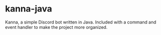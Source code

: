 # kanna-java
Kanna, a simple Discord bot written in Java. Included with a command and event handler to make the project more organized.
